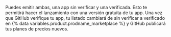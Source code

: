 Puedes emitir ambas, una app sin verificar y una verificada. Esto te permitirá hacer el lanzamiento con una versión gratuita de tu app. Una vez que GitHub verifique tu app, tu listado cambiará de sin verificar a verificado en {% data variables.product.prodname_marketplace %} y GitHub publicará tus planes de precios nuevos.